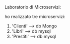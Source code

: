 Laboratorio di Microservizi:

ho realizzato tre microservizi:

1. 'Clienti' --> db Mongo
2. 'Libri' --> db mysql
3. 'Prestiti' --> db mysql

